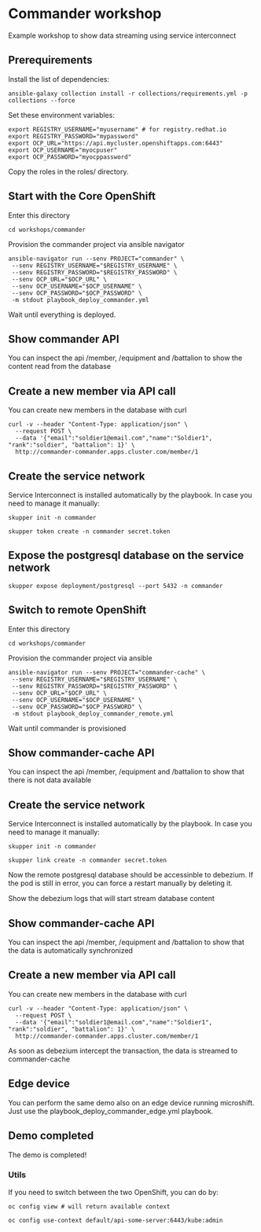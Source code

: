 # Commander workshop

Example workshop to show data streaming using service interconnect

## Prerequirements

Install the list of dependencies:

```
ansible-galaxy collection install -r collections/requirements.yml -p collections --force
```

Set these environment variables:

```
export REGISTRY_USERNAME="myusername" # for registry.redhat.io
export REGISTRY_PASSWORD="mypassword"
export OCP_URL="https://api.mycluster.openshiftapps.com:6443"
export OCP_USERNAME="myocpuser"
export OCP_PASSWORD="myocppassword"
```

Copy the roles in the roles/ directory.

## Start with the Core OpenShift

Enter this directory

```
cd workshops/commander
```

Provision the commander project via ansible navigator

```
ansible-navigator run --senv PROJECT="commander" \
 --senv REGISTRY_USERNAME="$REGISTRY_USERNAME" \
 --senv REGISTRY_PASSWORD="$REGISTRY_PASSWORD" \
 --senv OCP_URL="$OCP_URL" \
 --senv OCP_USERNAME="$OCP_USERNAME" \
 --senv OCP_PASSWORD="$OCP_PASSWORD" \
 -m stdout playbook_deploy_commander.yml
```

Wait until everything is deployed.

## Show commander API

You can inspect the api /member, /equipment and /battalion to show the content
read from the database

## Create a new member via API call

You can create new members in the database with curl

```
curl -v --header "Content-Type: application/json" \
  --request POST \
  --data '{"email":"soldier1@email.com","name":"Soldier1", "rank":"soldier", "battalion": 1}' \
  http://commander-commander.apps.cluster.com/member/1
```

## Create the service network

Service Interconnect is installed automatically by the playbook. In case you need to manage
it manually:

```
skupper init -n commander

skupper token create -n commander secret.token
```

## Expose the postgresql database on the service network

```
skupper expose deployment/postgresql --port 5432 -n commander
```

## Switch to remote OpenShift

Enter this directory

```
cd workshops/commander
```

Provision the commander project via ansible

```
ansible-navigator run --senv PROJECT="commander-cache" \
 --senv REGISTRY_USERNAME="$REGISTRY_USERNAME" \
 --senv REGISTRY_PASSWORD="$REGISTRY_PASSWORD" \
 --senv OCP_URL="$OCP_URL" \
 --senv OCP_USERNAME="$OCP_USERNAME" \
 --senv OCP_PASSWORD="$OCP_PASSWORD" \
 -m stdout playbook_deploy_commander_remote.yml
```

Wait until commander is provisioned

## Show commander-cache API

You can inspect the api /member, /equipment and /battalion to show that there is not data available

## Create the service network

Service Interconnect is installed automatically by the playbook. In case you need to manage
it manually:

```
skupper init -n commander

skupper link create -n commander secret.token
```

Now the remote postgresql database should be accessinble to debezium.
If the pod is still in error, you can force a restart manually by deleting it.

Show the debezium logs that will start stream database content

## Show commander-cache API

You can inspect the api /member, /equipment and /battalion to show that the data
is automatically synchronized

## Create a new member via API call

You can create new members in the database with curl

```
curl -v --header "Content-Type: application/json" \
  --request POST \
  --data '{"email":"soldier1@email.com","name":"Soldier1", "rank":"soldier", "battalion": 1}' \
  http://commander-commander.apps.cluster.com/member/1
```

As soon as debezium intercept the transaction, the data is streamed to commander-cache

## Edge device

You can perform the same demo also on an edge device running microshift. Just use the playbook_deploy_commander_edge.yml playbook.

## Demo completed

The demo is completed!

### Utils

If you need to switch between the two OpenShift, you can do by:

```
oc config view # will return available context

oc config use-context default/api-some-server:6443/kube:admin
```